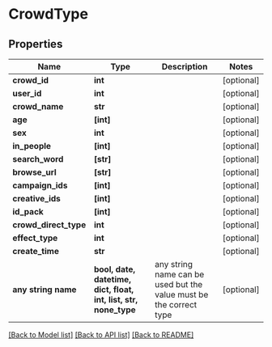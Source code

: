 # CrowdType


## Properties
Name | Type | Description | Notes
------------ | ------------- | ------------- | -------------
**crowd_id** | **int** |  | [optional] 
**user_id** | **int** |  | [optional] 
**crowd_name** | **str** |  | [optional] 
**age** | **[int]** |  | [optional] 
**sex** | **int** |  | [optional] 
**in_people** | **[int]** |  | [optional] 
**search_word** | **[str]** |  | [optional] 
**browse_url** | **[str]** |  | [optional] 
**campaign_ids** | **[int]** |  | [optional] 
**creative_ids** | **[int]** |  | [optional] 
**id_pack** | **[int]** |  | [optional] 
**crowd_direct_type** | **int** |  | [optional] 
**effect_type** | **int** |  | [optional] 
**create_time** | **str** |  | [optional] 
**any string name** | **bool, date, datetime, dict, float, int, list, str, none_type** | any string name can be used but the value must be the correct type | [optional]

[[Back to Model list]](../README.md#documentation-for-models) [[Back to API list]](../README.md#documentation-for-api-endpoints) [[Back to README]](../README.md)



